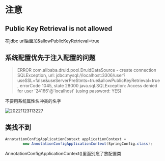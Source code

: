 # 注意

## Public Key Retrieval is not allowed

在jdbc url后面加&allowPublicKeyRetrieval=true

## 系统配置优先于注入配置的问题

>ERROR com.alibaba.druid.pool.DruidDataSource - create connection SQLException, url: jdbc:mysql://localhost:3306/user?useSSL=false&useServerPreStmts=true&allowPublicKeyRetrieval=true, errorCode 1045, state 28000
java.sql.SQLException: Access denied for user '24166'@'localhost' (using password: YES)

不要用系统属性名冲突的名字

![20221123113227](https://cdn.jsdelivr.net/gh/ln18520340281/PicGo@master/20221123113227.png)

## 类找不到

~~~Java
AnnotationConfigApplicationContext applicationContext = 
        new AnnotationConfigApplicationContext(SpringConfig.class);
~~~

AnnotationConfigApplicationContext()里面别忘了放配置类
